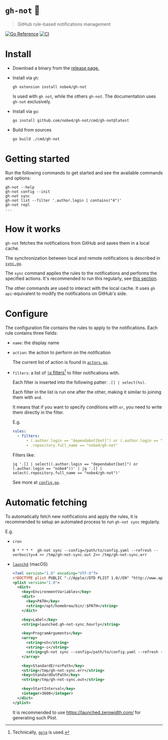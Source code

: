 # `gh-not` 🔕

> GitHub rule-based notifications management

[![Go Reference](https://pkg.go.dev/badge/github.com/nobe4/gh-not@latest/.svg)](https://pkg.go.dev/github.com/nobe4/gh-not@latest/) [![CI](https://github.com/nobe4/gh-not/actions/workflows/ci.yml/badge.svg)](https://github.com/nobe4/gh-not/actions/workflows/ci.yml)

# Install

- Download a binary from the [release page.](https://github.com/nobe4/gh-not/releases/latest)

- Install via `gh`:
    ```shell
    gh extension install nobe4/gh-not
    ```

    Is used with `gh not`, while the others `gh-not`. The documentation uses
    `gh-not` exclusively.

- Install via `go`:
    ```shell
    go install github.com/nobe4/gh-not/cmd/gh-not@latest
    ```

- Build from sources

    ```shell
    go build ./cmd/gh-not
    ```

# Getting started

Run the following commands to get started and see the available commands and
options:

```shell
gh-not --help
gh-not config --init
gh-not sync
gh-not list --filter '.author.login | contains("4")'
gh-not repl
...
```

# How it works

`gh-not` fetches the notifications from GitHub and saves them in a local cache.

The synchronization between local and remote notifications is described in
[`sync.go`](./internal/notifications/sync.go).

The `sync` command applies the rules to the notifications and performs the
specified actions. It's recommended to run this regularly, see [this
section](#automatic-fetching).

The other commands are used to interact with the local cache. It uses `gh
api`-equivalent to modify the notifications on GitHub's side.

# Configure

The configuration file contains the rules to apply to the notifications. Each
rule contains three fields:

- `name`: the display name

- `action`: the action to perform on the notification

    The current list of action is found in [`actors.go`](./internal/actors/actors.go).

- `filters`: a list of [`jq` filters](https://jqlang.github.io/jq/manual/#basic-filters)[^gojq]
    to filter notifications with.

    Each filter is inserted into the following patter: `.[] | select(%s)`.


    Each filter in the list is run one after the other, making it similar to
    joining them with `and`.

    It means that if you want to specify conditions with `or`, you need to write
    them directly in the filter.

    E.g.
    ```yaml
    rules:
      - filters:
          - (.author.login == "dependabot[bot]") or (.author.login == "nobe4")
          - .repository.full_name == "nobe4/gh-not"
    ```

    Filters like:

    ```shell
    jq '.[] | select((.author.login == "dependabot[bot]") or (.author.login == "nobe4"))' | jq '.[] | select(.repository.full_name == "nobe4/gh-not")'
    ```

    See more at [`config.go`](./internal/config/config.go).

# Automatic fetching

To automatically fetch new notifications and apply the rules, it is recommended
to setup an automated process to run `gh-not sync` regularly.

E.g.

- `cron`

    ```shell
    0 * * * *  gh-not sync --config=/path/to/config.yaml --refresh --verbosity=4 >> /tmp/gh-not-sync.out 2>> /tmp/gh-not-sync.err
    ```

- [`launchd`](https://launchd.info/) (macOS)

    ```xml
    <?xml version="1.0" encoding="UTF-8"?>
    <!DOCTYPE plist PUBLIC "-//Apple//DTD PLIST 1.0//EN" "http://www.apple.com/DTDs/PropertyList-1.0.dtd">
    <plist version="1.0">
      <dict>
        <key>EnvironmentVariables</key>
        <dict>
          <key>PATH</key>
          <string>/opt/homebrew/bin/:$PATH</string>
        </dict>

        <key>Label</key>
        <string>launched.gh-not-sync.hourly</string>

        <key>ProgramArguments</key>
        <array>
          <string>sh</string>
          <string>-c</string>
          <string>gh-not sync --config=/path/to/config.yaml --refresh --verbosity=4</string>
        </array>

        <key>StandardErrorPath</key>
        <string>/tmp/gh-not-sync.err</string>
        <key>StandardOutPath</key>
        <string>/tmp/gh-not-sync.out</string>

        <key>StartInterval</key>
        <integer>3600</integer>
      </dict>
    </plist>
    ```

    It is recommended to use https://launched.zerowidth.com/ for generating such Plist.

[^gojq]: Technically, [`gojq`](https://github.com/itchyny/gojq) is used.
